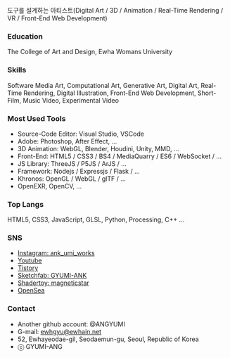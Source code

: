 도구를 설계하는 아티스트(Digital Art / 3D / Animation / Real-Time Rendering / VR / Front-End Web Development)

### Education
The College of Art and Design, Ewha Womans University

### Skills 
Software Media Art, Computational Art, Generative Art, Digital Art, Real-Time Rendering, Digital Illustration, Front-End Web Development, Short-Film, Music Video, Experimental Video

### Most Used Tools
- Source-Code Editor: Visual Studio, VSCode 
- Adobe: Photoshop, After Effect, ... 
- 3D Animation: WebGL, Blender, Houdini, Unity, MMD, ... 
- Front-End: HTML5 / CSS3 / BS4 / MediaQuarry / ES6 / WebSocket / ...  
- JS Library: ThreeJS / P5JS / ArJS / ... 
- Framework: Nodejs / Expressjs / Flask / ... 
- Khronos: OpenGL / WebGL / glTF / ... 
- OpenEXR, OpenCV, ... 

### Top Langs 
HTML5, CSS3, JavaScript, GLSL, Python, Processing, C++ ...

### SNS 
- <a href = "https://www.instagram.com/ank_umi_works/">Instagram: ank_umi_works</a>
- <a href = "https://www.youtube.com/channel/UChXviYpoyVkufs_QGrhMaZQ">Youtube</a>
- <a href = "https://3darvr.tistory.com/">Tistory</a>
- <a href = "https://sketchfab.com/GYUMI-ANK/models">Sketchfab: GYUMI-ANK</a>
- <a href = "https://www.shadertoy.com/profile?show=shaders">Shadertoy: magneticstar</a>
- <a href = "https://opensea.io/?ref=0x93602bfb0cf759a9a19e6efec14ade1c659ae4db&locale=ko">OpenSea</a>

### Contact 
- Another github account: @ANGYUMI
- G-mail: ewhgyu@ewhain.net
- 52, Ewhayeodae-gil, Seodaemun-gu, Seoul, Republic of Korea
- ⓒ GYUMI-ANG
